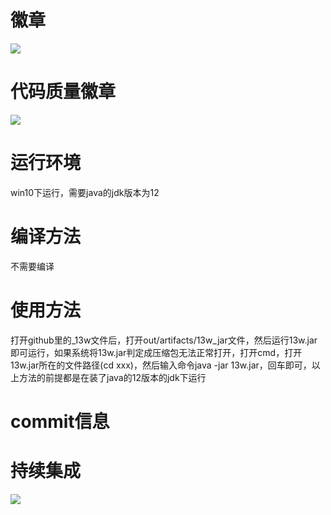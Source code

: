 # 徽章
[![](https://img.shields.io/badge/yo-hey-red.svg)](https://edu.cnblogs.com/campus/fzu/SE_FZU_1917_K)

# 代码质量徽章
[![](https://img.shields.io/badge/code_quality-A-green.svg)](https://app.codacy.com/manual/kbkingbob/fzu/dashboard)

# 运行环境
win10下运行，需要java的jdk版本为12

# 编译方法
不需要编译

# 使用方法
打开github里的_13w文件后，打开out/artifacts/13w_jar文件，然后运行13w.jar即可运行，如果系统将13w.jar判定成压缩包无法正常打开，打开cmd，打开13w.jar所在的文件路径(cd xxx)，然后输入命令java -jar 13w.jar，回车即可，以上方法的前提都是在装了java的12版本的jdk下运行

# commit信息

# 持续集成
[![](https://img.shields.io/badge/bulid-passing-green.svg)](https://travis-ci.org/organizations/13water/repositories)
